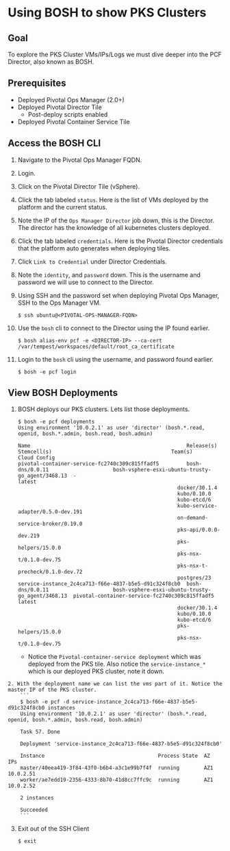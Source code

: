 # Using BOSH to show PKS Clusters

## Goal
To explore the PKS Cluster VMs/IPs/Logs we must dive deeper into the PCF Director, also known as BOSH.

## Prerequisites
- Deployed Pivotal Ops Manager (2.0+)
- Deployed Pivotal Director Tile
  - Post-deploy scripts enabled
- Deployed Pivotal Container Service Tile

## Access the BOSH CLI
  1. Navigate to the Pivotal Ops Manager FQDN.

  2. Login.

  3. Click on the Pivotal Director Tile (vSphere).

  4. Click the tab labeled `status`. Here is the list of VMs deployed by the platform and the current status.

  5. Note the IP of the `Ops Manager Director` job down, this is the Director. The director has the knowledge of all kubernetes clusters deployed.

  6. Click the tab labeled `credentials`. Here is the Pivotal Director credentials that the platform auto generates when deploying tiles.

  7. Click `Link to Credential` under Director Credentials.

  8. Note the `identity`, and `password` down. This is the username and password we will use to connect to the Director.

  9. Using SSH and the password set when deploying Pivotal Ops Manager, SSH to the Ops Manager VM.
      ```
      $ ssh ubuntu@<PIVOTAL-OPS-MANAGER-FQDN>
      ```
  10. Use the `bosh` cli to connect to the Director using the IP found earlier.
      ```
      $ bosh alias-env pcf -e <DIRECTOR-IP> --ca-cert /var/tempest/workspaces/default/root_ca_certificate
      ```
  11. Login to the `bosh` cli using the username, and password found earlier.
      ```
      $ bosh -e pcf login
      ```

## View BOSH Deployments

  1. BOSH deploys our PKS clusters. Lets list those deployments.
      ```
      $ bosh -e pcf deployments
      Using environment '10.0.2.1' as user 'director' (bosh.*.read, openid, bosh.*.admin, bosh.read, bosh.admin)

      Name                                                   Release(s)                          Stemcell(s)                                       Team(s)                                         Cloud Config
      pivotal-container-service-fc2740c309c815ffadf5         bosh-dns/0.0.11                     bosh-vsphere-esxi-ubuntu-trusty-go_agent/3468.13  -                                               latest
                                                          docker/30.1.4
                                                          kubo/0.10.0
                                                          kubo-etcd/6
                                                          kubo-service-adapter/0.5.0-dev.191
                                                          on-demand-service-broker/0.19.0
                                                          pks-api/0.0.0-dev.219
                                                          pks-helpers/15.0.0
                                                          pks-nsx-t/0.1.0-dev.75
                                                          pks-nsx-t-precheck/0.1.0-dev.72
                                                          postgres/23
      service-instance_2c4ca713-f66e-4837-b5e5-d91c324f8cb0  bosh-dns/0.0.11                     bosh-vsphere-esxi-ubuntu-trusty-go_agent/3468.13  pivotal-container-service-fc2740c309c815ffadf5  latest
                                                          docker/30.1.4
                                                          kubo/0.10.0
                                                          kubo-etcd/6
                                                          pks-helpers/15.0.0
                                                          pks-nsx-t/0.1.0-dev.75                                                    
      ```

      - Notice the `Pivotal-container-service deployment` which was deployed from the PKS tile. Also notice the `service-instance_*` which is our deployed PKS cluster, note it down.

    2. With the deployment name we can list the vms part of it. Notice the master IP of the PKS cluster.
        ```
        $ bosh -e pcf -d service-instance_2c4ca713-f66e-4837-b5e5-d91c324f8cb0 instances
        Using environment '10.0.2.1' as user 'director' (bosh.*.read, openid, bosh.*.admin, bosh.read, bosh.admin)

        Task 57. Done

        Deployment 'service-instance_2c4ca713-f66e-4837-b5e5-d91c324f8cb0'

        Instance                                     Process State  AZ   IPs
        master/40eea419-3f84-43f0-b6b4-a3c1e99b7f4f  running        AZ1  10.0.2.51
        worker/ae7edd19-2356-4333-8b70-41d8cc7ffc9c  running        AZ1  10.0.2.52

        2 instances

        Succeeded
        ```

  3. Exit out of the SSH Client
      ```
      $ exit
      ```
